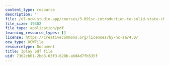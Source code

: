 ```yaml
---
content_type: resource
description: ''
file: /ol-ocw-studio-app/courses/3-091sc-introduction-to-solid-state-chemistry-fall-2010/7362cb612bd803f3628ba6d4d7fb535f_iRh3Kpgg0Uc.pdf
file_size: 19302
file_type: application/pdf
learning_resource_types: []
license: https://creativecommons.org/licenses/by-nc-sa/4.0/
ocw_type: OCWFile
resourcetype: Document
title: 3play pdf file
uid: 7362cb61-2bd8-03f3-628b-a6d4d7fb535f
---
```

